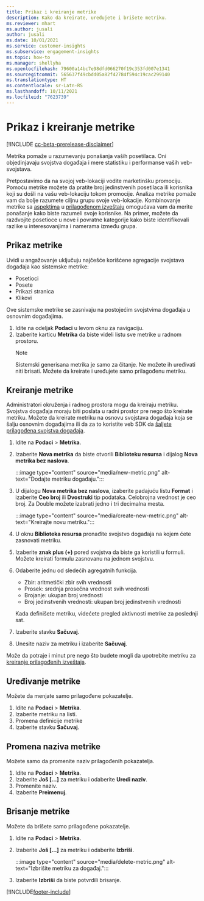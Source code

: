 ```yaml
---
title: Prikaz i kreiranje metrike
description: Kako da kreirate, uređujete i brišete metriku.
ms.reviewer: mhart
ms.author: jusali
author: jusali
ms.date: 10/01/2021
ms.service: customer-insights
ms.subservice: engagement-insights
ms.topic: how-to
ms.manager: shellyha
ms.openlocfilehash: 79600a14bc7e98dfd066270f19c353fd007e1341
ms.sourcegitcommit: 565637f49cbdd05a82f42784f594c19cac299140
ms.translationtype: HT
ms.contentlocale: sr-Latn-RS
ms.lasthandoff: 10/11/2021
ms.locfileid: "7623739"
---
```

# <a name="view-and-create-metrics"></a>Prikaz i kreiranje metrike

[!INCLUDE [cc-beta-prerelease-disclaimer](includes/cc-beta-prerelease-disclaimer.md)]

Metrika pomaže u razumevanju ponašanja vaših posetilaca. Oni objedinjavaju svojstva događaja i mere statistiku i performanse vaših veb-svojstava.  

Pretpostavimo da na svojoj veb-lokaciji vodite marketinšku promociju. Pomoću metrike možete da pratite broj jedinstvenih posetilaca ili korisnika koji su došli na vašu veb-lokaciju tokom promocije. Analiza metrike pomaže vam da bolje razumete ciljnu grupu svoje veb-lokacije. Kombinovanje metrike sa [aspektima](dimensions.md) u [prilagođenom izveštaju](custom-reports.md) omogućava vam da merite ponašanje kako biste razumeli svoje korisnike. Na primer, možete da razdvojite posetioce u nove i povratne kategorije kako biste identifikovali razlike u interesovanjima i namerama između grupa.

## <a name="view-metrics"></a>Prikaz metrike

Uvidi u angažovanje uključuju najčešće korišćene agregacije svojstava događaja kao sistemske metrike: 

- Posetioci
- Posete
- Prikazi stranica
- Klikovi

Ove sistemske metrike se zasnivaju na postojećim svojstvima događaja u osnovnim događajima.

1. Idite na odeljak **Podaci** u levom oknu za navigaciju. 
1. Izaberite karticu **Metrika** da biste videli listu sve metrike u radnom prostoru. 
   > [!NOTE]
   > Sistemski generisana metrika je samo za čitanje. Ne možete ih uređivati niti brisati. Možete da kreirate i uređujete samo prilagođenu metriku.

## <a name="create-a-metric"></a>Kreiranje metrike

Administratori okruženja i radnog prostora mogu da kreiraju metriku. Svojstva događaja moraju biti poslata u radni prostor pre nego što kreirate metriku. Možete da kreirate metriku na osnovu svojstava događaja koja se šalju osnovnim događajima ili da za to koristite veb SDK da [šaljete prilagođena svojstva događaja](advanced-SDK-implementation.md).

1. Idite na **Podaci** > **Metrika**.
1. Izaberite **Nova metrika** da biste otvorili **Biblioteku resursa** i dijalog **Nova metrika bez naslova**.

   :::image type="content" source="media/new-metric.png" alt-text="Dodajte metriku događaju.":::

1. U dijalogu **Nova metrika bez naslova**, izaberite padajuću listu **Format** i izaberite **Ceo broj** ili **Dvostruki** tip podataka. Celobrojna vrednost je ceo broj. Za Double možete izabrati jedno i tri decimalna mesta.

   :::image type="content" source="media/create-new-metric.png" alt-text="Kreirajte novu metriku.":::
   
5. U oknu **Biblioteka resursa** pronađite svojstvo događaja na kojem ćete zasnovati metriku.
6. Izaberite **znak plus (+)** pored svojstva da biste ga koristili u formuli. Možete kreirati formulu zasnovanu na jednom svojstvu. 
7. Odaberite jednu od sledećih agregatnih funkcija. 

   - Zbir: aritmetički zbir svih vrednosti 
   - Prosek: srednja prosečna vrednost svih vrednosti
   - Brojanje: ukupan broj vrednosti
   - Broj jedinstvenih vrednosti: ukupan broj jedinstvenih vrednosti

   Kada definišete metriku, videćete pregled aktivnosti metrike za poslednji sat.

1. Izaberite stavku **Sačuvaj**. 
1. Unesite naziv za metriku i izaberite **Sačuvaj**.

Može da potraje i minut pre nego što budete mogli da upotrebite metriku za [kreiranje prilagođenih izveštaja](custom-reports.md).

## <a name="edit-a-metric"></a>Uređivanje metrike

Možete da menjate samo prilagođene pokazatelje.

1. Idite na **Podaci** > **Metrika**.
1. Izaberite metriku na listi.
1. Promena definicije metrike
1. Izaberite stavku **Sačuvaj**.

## <a name="change-the-name-of-a-metric"></a>Promena naziva metrike

Možete samo da promenite naziv prilagođenih pokazatelja.

1. Idite na **Podaci** > **Metrika**.
1. Izaberite **Još [...]** za metriku i odaberite **Uredi naziv**.
1. Promenite naziv. 
1. Izaberite **Preimenuj**.

## <a name="delete-a-metric"></a>Brisanje metrike

Možete da brišete samo prilagođene pokazatelje.

1. Idite na **Podaci** > **Metrika**.
1. Izaberite **Još [...]** za metriku i odaberite **Izbriši**.

   :::image type="content" source="media/delete-metric.png" alt-text="Izbrišite metriku za događaj.":::

1. Izaberite **Izbriši** da biste potvrdili brisanje.



[!INCLUDE[footer-include](../includes/footer-banner.md)]
